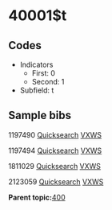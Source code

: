 # 40001$t

## Codes

-   Indicators
    -   First: 0
    -   Second: 1
-   Subfield: t

## Sample bibs

1197490 [Quicksearch](https://search.library.yale.edu/catalog/1197490) [VXWS](http://prodorbis.library.yale.edu:7014/vxws/GetHoldingsService?bibId=1197490)

1197494 [Quicksearch](https://search.library.yale.edu/catalog/1197494) [VXWS](http://prodorbis.library.yale.edu:7014/vxws/GetHoldingsService?bibId=1197494)

1811029 [Quicksearch](https://search.library.yale.edu/catalog/1811029) [VXWS](http://prodorbis.library.yale.edu:7014/vxws/GetHoldingsService?bibId=1811029)

2123059 [Quicksearch](https://search.library.yale.edu/catalog/2123059) [VXWS](http://prodorbis.library.yale.edu:7014/vxws/GetHoldingsService?bibId=2123059)

**Parent topic:**[400](../../tags/400/400.md)

